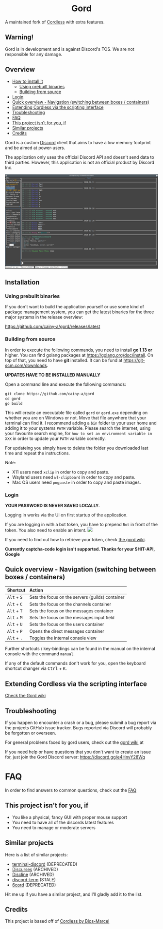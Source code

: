<h1 align="center">Gord</h1>

A maintained fork of [Cordless](https://github.com/Bios-Marcel/cordless) with extra features.

## Warning!
Gord is in development and is against Discord's TOS. We are not responsible for any damage.

## Overview

- [How to install it](#installation)
  - [Using prebuilt binaries](#using-prebuilt-binaries)
  - [Building from source](#building-from-source)
- [Login](#login)
- [Quick overview - Navigation (switching between boxes / containers)](#quick-overview---navigation-switching-between-boxes--containers)
- [Extending Cordless via the scripting interface](#extending-cordless-via-the-scripting-interface)
- [Troubleshooting](#troubleshooting)
- [FAQ](#faq)
- [This project isn't for you, if](#this-project-isnt-for-you-if)
- [Similar projects](#similar-projects)
- [Credits](#credits)

Gord is a custom [Discord](https://discord.com/app) client that aims to
have a low memory footprint and be aimed at power-users.

The application only uses the official Discord API and doesn't send data to
third parties. However, this application is not an official product by
Discord Inc.

![Demo Screenshot](.github/images/chat-demo.png)

## Installation

### Using prebuilt binaries
If you don't want to build the application yourself or use some kind of
package management system, you can get the latest binaries for the three
major systems in the release overview:

https://github.com/cainy-a/gord/releases/latest

### Building from source

In order to execute the following commands, you need to install **go 1.13 or**
higher. You can find golang packages at https://golang.org/doc/install.
On top of that, you need to have **git** installed. It can be fund at
https://git-scm.com/downloads.

**UPDATES HAVE TO BE INSTALLED MANUALLY**

Open a command line and execute the following commands:

```shell
git clone https://github.com/cainy-a/gord
cd gord
go build
```

This will create an executable file called `gord` or `gord.exe`
depending on whether you are on Windows or not. Move that file anywhere
 that your terminal can find it. I recommend adding a `bin` folder to your
user home and adding it to your systems `PATH` variable. Please search the
internet, using your favourite search engine, for
`how to set an environment variable in XXX` in order to update your `PATH`
variable correctly.

For updateing you simply have to delete the folder you downloaded last
time and repeat the instructions.

Note:

* X11 users need `xclip` in order to copy and paste.
* Wayland users need `wl-clipboard` in order to copy and paste.
* Mac OS users need `pngpaste` in order to copy and paste images.

### Login

**YOUR PASSWORD IS NEVER SAVED LOCALLY.**

Logging in works via the UI on first startup of the application.

If you are logging in with a bot token, you have to prepend `Bot` in front of
the token. You also need to enable an intent.
![](https://cdn.discordapp.com/attachments/690477562857521174/829450090829053972/unknown.png)

If you need to find out how to retrieve your token, check [the gord wiki](https://github.com/cainy-a/gord/wiki/Retrieving-your-token).

**Currently captcha-code login isn't supported. Thanks for your SHIT-API, Google**

## Quick overview - Navigation (switching between boxes / containers)

| Shortcut | Action |
| - |:- |
| <kbd>Alt</kbd> + <kbd>S</kbd> | Sets the focus on the servers (guilds) container |
| <kbd>Alt</kbd> + <kbd>C</kbd> | Sets the focus on the channels container |
| <kbd>Alt</kbd> + <kbd>T</kbd> | Sets the focus on the messages container |
| <kbd>Alt</kbd> + <kbd>M</kbd> | Sets the focus on the messages input field |
| <kbd>Alt</kbd> + <kbd>U</kbd> | Sets the focus on the users container |
| <kbd>Alt</kbd> + <kbd>P</kbd> | Opens the direct messages container |
| <kbd>Alt</kbd> + <kbd>.</kbd> | Toggles the internal console view |

Further shortcuts / key-bindings can be found in the manual on the internal
console with the command `manual`.

If any of the default commands don't work for you, open the keyboard shortcut
changer via <kbd>Ctrl</kbd> + <kbd>K</kbd>.

## Extending Cordless via the scripting interface

[Check the Gord wiki](https://github.com/cainy-a/gord/wiki/Extending-Gord-via-the-scripting-interface)

## Troubleshooting

If you happen to encounter a crash or a bug, please submit a bug report via
the projects GitHub issue tracker. Bugs reported via Discord will probably
be forgotten or overseen.

For general problems faced by gord users, check out the [gord wiki](https://github.com/cainy-a/gord/wiki/Troubleshooting) at

If you need help or have questions that you don't want to create an issue
for, just join the Gord Discord server: https://discord.gg/e4HnvY28Wq

# FAQ

In order to find answers to common questions, check out the [FAQ](https://github.com/Bios-Marcel/cordless/wiki/FAQ)

## This project isn't for you, if

- You like a physical, fancy GUI with proper mouse support
- You need to have all of the discords latest features
- You need to manage or moderate servers

## Similar projects

Here is a list of similar projects:

- [terminal-discord](https://github.com/xynxynxyn/terminal-discord) (DEPRECATED)
- [Discurses](https://github.com/topisani/Discurses) (ARCHIVED)
- [Discline](https://github.com/MitchWeaver/Discline) (ARCHIVED)
- [discord-term](https://github.com/cloudrex/discord-term) (STALE)
- [6cord](https://gitlab.com/diamondburned/6cord) (DEPRECATED)

Hit me up if you have a similar project, and I'll gladly add it to the list.

## Credits

This project is based off of [Cordless by Bios-Marcel](https://github.com/Bios-Marcel/cordless)
